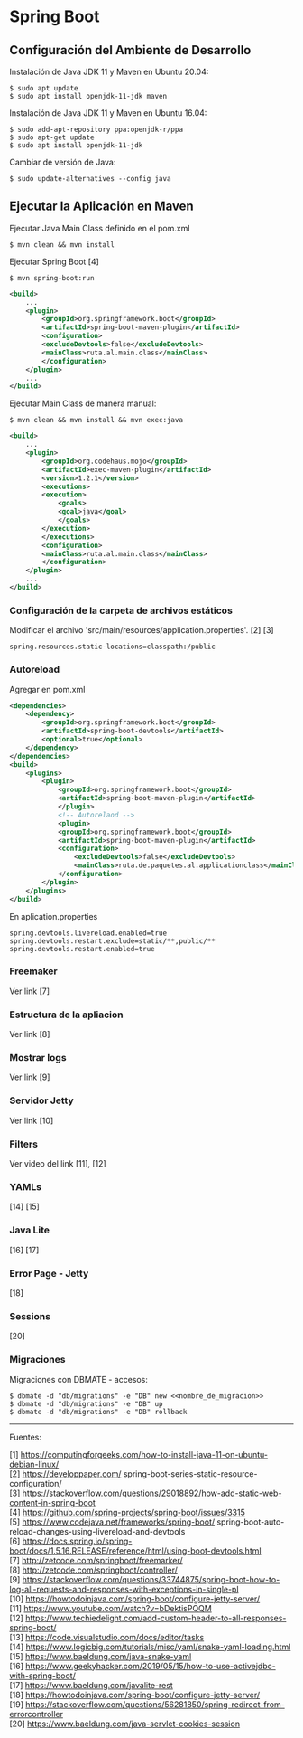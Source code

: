 # Spring Boot

## Configuración del Ambiente de Desarrollo

Instalación de Java JDK 11 y Maven en Ubuntu 20.04:

    $ sudo apt update
    $ sudo apt install openjdk-11-jdk maven

Instalación de Java JDK 11 y Maven en Ubuntu 16.04:

    $ sudo add-apt-repository ppa:openjdk-r/ppa
    $ sudo apt-get update
    $ sudo apt install openjdk-11-jdk

Cambiar de versión de Java:

    $ sudo update-alternatives --config java

## Ejecutar la Aplicación en Maven

Ejecutar Java Main Class definido en el pom.xml

    $ mvn clean && mvn install
    
Ejecutar Spring Boot [4]    

    $ mvn spring-boot:run

```xml
<build>
    ...
    <plugin>
        <groupId>org.springframework.boot</groupId>
        <artifactId>spring-boot-maven-plugin</artifactId>
        <configuration>
        <excludeDevtools>false</excludeDevtools>
        <mainClass>ruta.al.main.class</mainClass>
        </configuration>
    </plugin>
    ...
</build>
```

Ejecutar Main Class de manera manual:

    $ mvn clean && mvn install && mvn exec:java

```xml
<build>
    ...
    <plugin>
        <groupId>org.codehaus.mojo</groupId>
        <artifactId>exec-maven-plugin</artifactId>
        <version>1.2.1</version>
        <executions>
        <execution>
            <goals>
            <goal>java</goal>
            </goals>
        </execution>
        </executions>
        <configuration>
        <mainClass>ruta.al.main.class</mainClass>
        </configuration>
    </plugin>
    ...
</build>
```

### Configuración de la carpeta de archivos estáticos

Modificar el archivo 'src/main/resources/application.properties'. [2] [3]

    spring.resources.static-locations=classpath:/public

### Autoreload

Agregar en pom.xml

```xml
<dependencies>
    <dependency>
        <groupId>org.springframework.boot</groupId>
        <artifactId>spring-boot-devtools</artifactId>
        <optional>true</optional>
    </dependency>
</dependencies>
<build>
    <plugins>
        <plugin>
            <groupId>org.springframework.boot</groupId>
            <artifactId>spring-boot-maven-plugin</artifactId>
            </plugin>
            <!-- Autorelaod -->
            <plugin>
            <groupId>org.springframework.boot</groupId>
            <artifactId>spring-boot-maven-plugin</artifactId>
            <configuration>
                <excludeDevtools>false</excludeDevtools>
                <mainClass>ruta.de.paquetes.al.applicationclass</mainClass>
            </configuration>
        </plugin>
    </plugins>
</build>
```

En aplication.properties

```
spring.devtools.livereload.enabled=true
spring.devtools.restart.exclude=static/**,public/**
spring.devtools.restart.enabled=true
```

### Freemaker

Ver link [7]

### Estructura de la apliacion

Ver link [8]

### Mostrar logs

Ver link [9]

### Servidor Jetty

Ver link [10]

### Filters

Ver video del link [11], [12]

### YAMLs

[14] [15]

### Java Lite

[16] [17]

### Error Page - Jetty

[18]

### Sessions

[20]

### Migraciones

Migraciones con DBMATE - accesos:

    $ dbmate -d "db/migrations" -e "DB" new <<nombre_de_migracion>>
    $ dbmate -d "db/migrations" -e "DB" up
    $ dbmate -d "db/migrations" -e "DB" rollback

---

Fuentes:

[1] https://computingforgeeks.com/how-to-install-java-11-on-ubuntu-debian-linux/ <br>
[2] https://developpaper.com/ spring-boot-series-static-resource-configuration/ <br>
[3] https://stackoverflow.com/questions/29018892/how-add-static-web-content-in-spring-boot <br>
[4] https://github.com/spring-projects/spring-boot/issues/3315 <br>
[5] https://www.codejava.net/frameworks/spring-boot/ spring-boot-auto-reload-changes-using-livereload-and-devtools <br>
[6] https://docs.spring.io/spring-boot/docs/1.5.16.RELEASE/reference/html/using-boot-devtools.html <br>
[7] http://zetcode.com/springboot/freemarker/ <br>
[8] http://zetcode.com/springboot/controller/ <br>
[9] https://stackoverflow.com/questions/33744875/spring-boot-how-to-log-all-requests-and-responses-with-exceptions-in-single-pl <br>
[10] https://howtodoinjava.com/spring-boot/configure-jetty-server/ <br>
[11] https://www.youtube.com/watch?v=bDektisPQQM <br>
[12] https://www.techiedelight.com/add-custom-header-to-all-responses-spring-boot/ <br>
[13] https://code.visualstudio.com/docs/editor/tasks <br>
[14] https://www.logicbig.com/tutorials/misc/yaml/snake-yaml-loading.html <br>
[15] https://www.baeldung.com/java-snake-yaml <br>
[16] https://www.geekyhacker.com/2019/05/15/how-to-use-activejdbc-with-spring-boot/ <br>
[17] https://www.baeldung.com/javalite-rest <br>
[18] https://howtodoinjava.com/spring-boot/configure-jetty-server/ <br>
[19] https://stackoverflow.com/questions/56281850/spring-redirect-from-errorcontroller <br>
[20] https://www.baeldung.com/java-servlet-cookies-session <br>